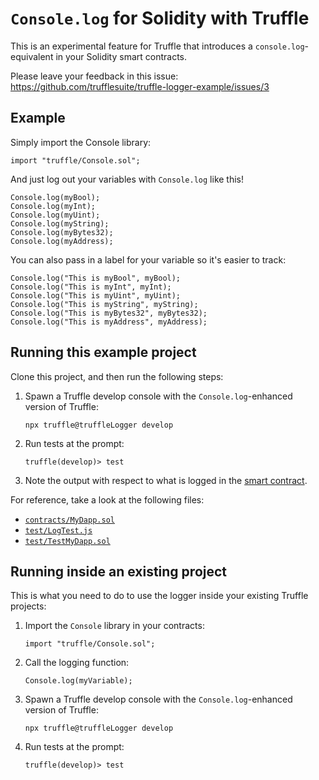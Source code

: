 # `Console.log` for Solidity with Truffle

This is an experimental feature for Truffle that introduces a `console.log`-equivalent in your Solidity smart contracts.

Please leave your feedback in this issue: https://github.com/trufflesuite/truffle-logger-example/issues/3

## Example

Simply import the Console library:

```
import "truffle/Console.sol";
```

And just log out your variables with `Console.log` like this!

```
Console.log(myBool);
Console.log(myInt);
Console.log(myUint);
Console.log(myString);
Console.log(myBytes32);
Console.log(myAddress);
```

You can also pass in a label for your variable so it's easier to track:

```
Console.log("This is myBool", myBool);
Console.log("This is myInt", myInt);
Console.log("This is myUint", myUint);
Console.log("This is myString", myString);
Console.log("This is myBytes32", myBytes32);
Console.log("This is myAddress", myAddress);
```

## Running this example project

Clone this project, and then run the following steps:

1. Spawn a Truffle develop console with the `Console.log`-enhanced version of Truffle:

    ```shell
    npx truffle@truffleLogger develop
    ```

2. Run tests at the prompt:

    ```
    truffle(develop)> test
    ```

3. Note the output with respect to what is logged in the [smart contract](./contracts/MyDapp.sol).

For reference, take a look at the following files:

- [`contracts/MyDapp.sol`](./contracts/MyDapp.sol)
- [`test/LogTest.js`](./test/LogTest.js)
- [`test/TestMyDapp.sol`](./test/TestMyDapp.sol)

## Running inside an existing project

This is what you need to do to use the logger inside your existing Truffle projects:

1. Import the `Console` library in your contracts:

    ```solidity
    import "truffle/Console.sol";
    ```

2. Call the logging function:

    ```solidity
    Console.log(myVariable);
    ```

3. Spawn a Truffle develop console with the `Console.log`-enhanced version of Truffle:

    ```shell
    npx truffle@truffleLogger develop
    ```

2. Run tests at the prompt:

    ```
    truffle(develop)> test
    ```
